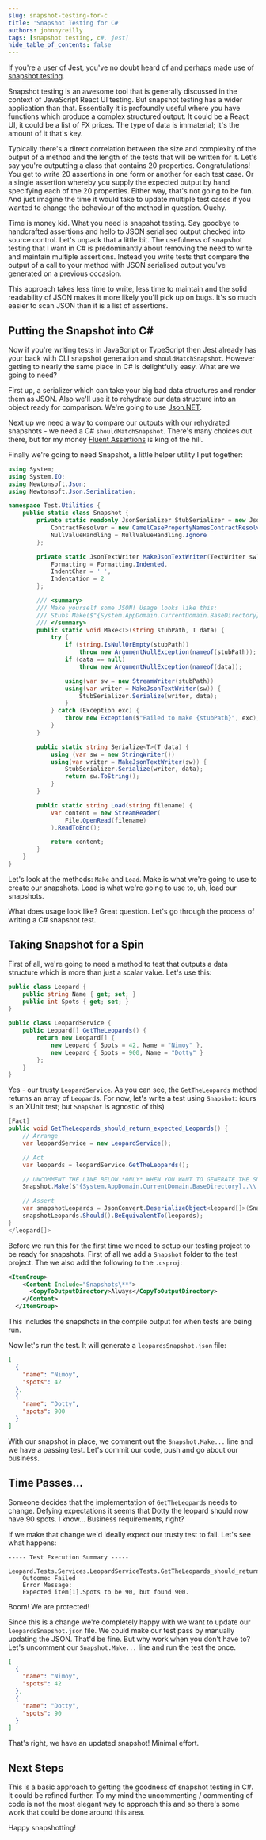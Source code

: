 ```yaml
---
slug: snapshot-testing-for-c
title: 'Snapshot Testing for C#'
authors: johnnyreilly
tags: [snapshot testing, c#, jest]
hide_table_of_contents: false
---
```


If you're a user of Jest, you've no doubt heard of and perhaps made use of [snapshot testing](https://jestjs.io/docs/en/snapshot-testing).

<!--truncate-->

Snapshot testing is an awesome tool that is generally discussed in the context of JavaScript React UI testing. But snapshot testing has a wider application than that. Essentially it is profoundly useful where you have functions which produce a complex structured output. It could be a React UI, it could be a list of FX prices. The type of data is immaterial; it's the amount of it that's key.

Typically there's a direct correlation between the size and complexity of the output of a method and the length of the tests that will be written for it. Let's say you're outputting a class that contains 20 properties. Congratulations! You get to write 20 assertions in one form or another for each test case. Or a single assertion whereby you supply the expected output by hand specifying each of the 20 properties. Either way, that's not going to be fun. And just imagine the time it would take to update multiple test cases if you wanted to change the behaviour of the method in question. Ouchy.

Time is money kid. What you need is snapshot testing. Say goodbye to handcrafted assertions and hello to JSON serialised output checked into source control. Let's unpack that a little bit. The usefulness of snapshot testing that I want in C# is predominantly about removing the need to write and maintain multiple assertions. Instead you write tests that compare the output of a call to your method with JSON serialised output you've generated on a previous occasion.

This approach takes less time to write, less time to maintain and the solid readability of JSON makes it more likely you'll pick up on bugs. It's so much easier to scan JSON than it is a list of assertions.

## Putting the Snapshot into C#

Now if you're writing tests in JavaScript or TypeScript then Jest already has your back with CLI snapshot generation and `shouldMatchSnapshot`. However getting to nearly the same place in C# is delightfully easy. What are we going to need?

First up, a serializer which can take your big bad data structures and render them as JSON. Also we'll use it to rehydrate our data structure into an object ready for comparison. We're going to use [Json.NET](https://www.newtonsoft.com/json).

Next up we need a way to compare our outputs with our rehydrated snapshots - we need a C# `shouldMatchSnapshot`. There's many choices out there, but for my money [Fluent Assertions](https://fluentassertions.com) is king of the hill.

Finally we're going to need Snapshot, a little helper utility I put together:

```cs
using System;
using System.IO;
using Newtonsoft.Json;
using Newtonsoft.Json.Serialization;

namespace Test.Utilities {
    public static class Snapshot {
        private static readonly JsonSerializer StubSerializer = new JsonSerializer {
            ContractResolver = new CamelCasePropertyNamesContractResolver(),
            NullValueHandling = NullValueHandling.Ignore
        };

        private static JsonTextWriter MakeJsonTextWriter(TextWriter sw) => new JsonTextWriter(sw) {
            Formatting = Formatting.Indented,
            IndentChar = ' ',
            Indentation = 2
        };

        /// <summary>
        /// Make yourself some JSON! Usage looks like this:
        /// Stubs.Make($"{System.AppDomain.CurrentDomain.BaseDirectory}..\\..\\..\\data.json", myData);
        /// </summary>
        public static void Make<T>(string stubPath, T data) {
            try {
                if (string.IsNullOrEmpty(stubPath))
                    throw new ArgumentNullException(nameof(stubPath));
                if (data == null)
                    throw new ArgumentNullException(nameof(data));

                using(var sw = new StreamWriter(stubPath))
                using(var writer = MakeJsonTextWriter(sw)) {
                    StubSerializer.Serialize(writer, data);
                }
            } catch (Exception exc) {
                throw new Exception($"Failed to make {stubPath}", exc);
            }
        }

        public static string Serialize<T>(T data) {
            using (var sw = new StringWriter())
            using(var writer = MakeJsonTextWriter(sw)) {
                StubSerializer.Serialize(writer, data);
                return sw.ToString();
            }
        }

        public static string Load(string filename) {
            var content = new StreamReader(
                File.OpenRead(filename)
            ).ReadToEnd();

            return content;
        }
    }
}
```

Let's look at the methods: `Make` and `Load`. Make is what we're going to use to create our snapshots. Load is what we're going to use to, uh, load our snapshots.

What does usage look like? Great question. Let's go through the process of writing a C# snapshot test.

## Taking Snapshot for a Spin

First of all, we're going to need a method to test that outputs a data structure which is more than just a scalar value. Let's use this:

```cs
public class Leopard {
    public string Name { get; set; }
    public int Spots { get; set; }
}

public class LeopardService {
    public Leopard[] GetTheLeopards() {
        return new Leopard[] {
            new Leopard { Spots = 42, Name = "Nimoy" },
            new Leopard { Spots = 900, Name = "Dotty" }
        };
    }
}
```

Yes - our trusty `LeopardService`. As you can see, the `GetTheLeopards` method returns an array of `Leopard`s. For now, let's write a test using `Snapshot`: (ours is an XUnit test; but `Snapshot` is agnostic of this)

```cs
[Fact]
public void GetTheLeopards_should_return_expected_Leopards() {
    // Arrange
    var leopardService = new LeopardService();

    // Act
    var leopards = leopardService.GetTheLeopards();

    // UNCOMMENT THE LINE BELOW *ONLY* WHEN YOU WANT TO GENERATE THE SNAPSHOT
    Snapshot.Make($"{System.AppDomain.CurrentDomain.BaseDirectory}..\\..\\..\\Snapshots\\leopardsSnapshot.json", leopards);

    // Assert
    var snapshotLeopards = JsonConvert.DeserializeObject<leopard[]>(Snapshot.Load("Snapshots/leopardsSnapshot.json"));
    snapshotLeopards.Should().BeEquivalentTo(leopards);
}
</leopard[]>
```

Before we run this for the first time we need to setup our testing project to be ready for snapshots. First of all we add a `Snapshot` folder to the test project. The we also add the following to the `.csproj`:

```xml
<ItemGroup>
    <Content Include="Snapshots\**">
      <CopyToOutputDirectory>Always</CopyToOutputDirectory>
    </Content>
  </ItemGroup>
```

This includes the snapshots in the compile output for when tests are being run.

Now let's run the test. It will generate a `leopardsSnapshot.json` file:

```json
[
  {
    "name": "Nimoy",
    "spots": 42
  },
  {
    "name": "Dotty",
    "spots": 900
  }
]
```

With our snapshot in place, we comment out the `Snapshot.Make...` line and we have a passing test. Let's commit our code, push and go about our business.

## Time Passes...

Someone decides that the implementation of `GetTheLeopards` needs to change. Defying expectations it seems that Dotty the leopard should now have 90 spots. I know... Business requirements, right?

If we make that change we'd ideally expect our trusty test to fail. Let's see what happens:

```
----- Test Execution Summary -----

Leopard.Tests.Services.LeopardServiceTests.GetTheLeopards_should_return_expected_Leopards:
    Outcome: Failed
    Error Message:
    Expected item[1].Spots to be 90, but found 900.
```

Boom! We are protected!

Since this is a change we're completely happy with we want to update our `leopardsSnapshot.json` file. We could make our test pass by manually updating the JSON. That'd be fine. But why work when you don't have to? Let's uncomment our `Snapshot.Make...` line and run the test the once.

```json
[
  {
    "name": "Nimoy",
    "spots": 42
  },
  {
    "name": "Dotty",
    "spots": 90
  }
]
```

That's right, we have an updated snapshot! Minimal effort.

## Next Steps

This is a basic approach to getting the goodness of snapshot testing in C#. It could be refined further. To my mind the uncommenting / commenting of code is not the most elegant way to approach this and so there's some work that could be done around this area.

Happy snapshotting!
